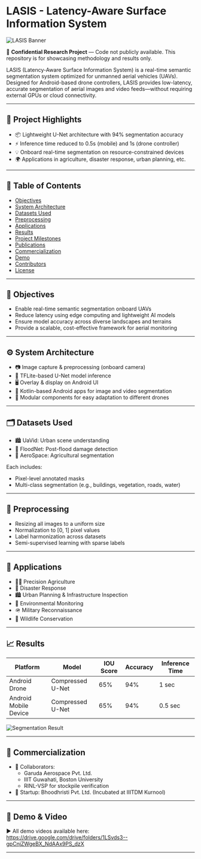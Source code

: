 # LASIS - Latency-Aware Surface Information System

![LASIS Banner](https://via.placeholder.com/1000x200?text=Latency-Aware+Surface+Information+System+(LASIS))

🚧 **Confidential Research Project** — Code not publicly available. This repository is for showcasing methodology and results only.

LASIS (Latency-Aware Surface Information System) is a real-time semantic segmentation system optimized for unmanned aerial vehicles (UAVs). Designed for Android-based drone controllers, LASIS provides low-latency, accurate segmentation of aerial images and video feeds—without requiring external GPUs or cloud connectivity.



---

## 🚀 Project Highlights

- 📦 Lightweight U-Net architecture with 94% segmentation accuracy
- ⚡ Inference time reduced to 0.5s (mobile) and 1s (drone controller)
- 💡 Onboard real-time segmentation on resource-constrained devices
- 🌍 Applications in agriculture, disaster response, urban planning, etc.

---

## 📑 Table of Contents

- [Objectives](#-objectives)
- [System Architecture](#-system-architecture)
- [Datasets Used](#-datasets-used)
- [Preprocessing](#-preprocessing)
- [Applications](#-applications)
- [Results](#-results)
- [Project Milestones](#-project-milestones)
- [Publications](#-publications)
- [Commercialization](#-commercialization)
- [Demo](#-demo--video)
- [Contributors](#-contributors)
- [License](#-license)

---

## 🎯 Objectives

- Enable real-time semantic segmentation onboard UAVs
- Reduce latency using edge computing and lightweight AI models
- Ensure model accuracy across diverse landscapes and terrains
- Provide a scalable, cost-effective framework for aerial monitoring

---

## ⚙️ System Architecture

- 📷 Image capture & preprocessing (onboard camera)
- 🧠 TFLite-based U-Net model inference
- 🖥️ Overlay & display on Android UI
- 📱 Kotlin-based Android apps for image and video segmentation
- 🧩 Modular components for easy adaptation to different drones

---



## 🗂️ Datasets Used

- 🏙️ UaVid: Urban scene understanding
- 🌊 FloodNet: Post-flood damage detection
- 🌾 AeroSpace: Agricultural segmentation

Each includes:
- Pixel-level annotated masks
- Multi-class segmentation (e.g., buildings, vegetation, roads, water)

---

## 🧹 Preprocessing

- Resizing all images to a uniform size
- Normalization to [0, 1] pixel values
- Label harmonization across datasets
- Semi-supervised learning with sparse labels

---

## 🧭 Applications

- 🧑‍🌾 Precision Agriculture
- 🧯 Disaster Response
- 🏙️ Urban Planning & Infrastructure Inspection
- 🌳 Environmental Monitoring
- 🪖 Military Reconnaissance
- 🐘 Wildlife Conservation

---

## 📈 Results

| Platform              | Model             | IOU Score | Accuracy | Inference Time |
|----------------------|-------------------|-----------|----------|----------------|
| Android Drone         | Compressed U-Net  | 65%       | 94%      | 1 sec          |
| Android Mobile Device | Compressed U-Net  | 65%       | 94%      | 0.5 sec        |



![Segmentation Result](https://via.placeholder.com/600x300?text=Sample+Segmentation+Output)

---



## 💼 Commercialization

- 🤝 Collaborators:
  - Garuda Aerospace Pvt. Ltd.
  - IIIT Guwahati, Boston University
  - RINL-VSP for stockpile verification
- 🏢 Startup: Bhoodhristi Pvt. Ltd. (Incubated at IIITDM Kurnool)

---

## 🎥 Demo & Video

▶️ All demo videos available here:  
https://drive.google.com/drive/folders/1LSvds3--gpCnjZWgeBX_NdAAx9PS_dzX

---


